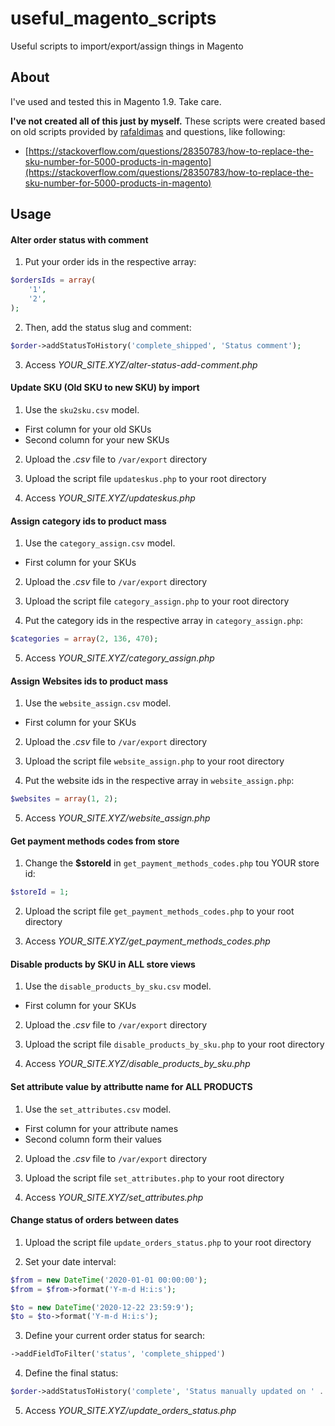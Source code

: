 # useful_magento_scripts
Useful scripts to import/export/assign things in Magento

## About
I've used and tested this in Magento 1.9. Take care.

**I've not created all of this just by myself.** These scripts were created based on old scripts provided by [rafaldimas](https://github.com/rafaeldimas) and questions, like following:
* [https://stackoverflow.com/questions/28350783/how-to-replace-the-sku-number-for-5000-products-in-magento](https://stackoverflow.com/questions/28350783/how-to-replace-the-sku-number-for-5000-products-in-magento)

## Usage

#### Alter order status with comment

1. Put your order ids in the respective array:

```php
$ordersIds = array(
    '1',
    '2',
);
```

2. Then, add the status slug and comment:

```php
$order->addStatusToHistory('complete_shipped', 'Status comment');
```

3. Access *YOUR_SITE.XYZ/alter-status-add-comment.php*

#### Update SKU (Old SKU to new SKU) by import

1. Use the <code>sku2sku.csv</code> model.
* First column for your old SKUs
* Second column for your new SKUs

2. Upload the *.csv* file to <code>/var/export</code> directory

3. Upload the script file <code>updateskus.php</code> to your root directory

4. Access *YOUR_SITE.XYZ/updateskus.php*

#### Assign category ids to product mass

1. Use the <code>category_assign.csv</code> model.
* First column for your SKUs

2. Upload the *.csv* file to <code>/var/export</code> directory

3. Upload the script file <code>category_assign.php</code> to your root directory

4. Put the category ids in the respective array in <code>category_assign.php</code>:

```php
$categories = array(2, 136, 470);
```

5. Access *YOUR_SITE.XYZ/category_assign.php*

#### Assign Websites ids to product mass

1. Use the <code>website_assign.csv</code> model.
* First column for your SKUs

2. Upload the *.csv* file to <code>/var/export</code> directory

3. Upload the script file <code>website_assign.php</code> to your root directory

4. Put the website ids in the respective array in <code>website_assign.php</code>:

```php
$websites = array(1, 2);
```

5. Access *YOUR_SITE.XYZ/website_assign.php*

#### Get payment methods codes from store

1. Change the **$storeId** in <code>get_payment_methods_codes.php</code> tou YOUR store id:

```php
$storeId = 1;
```

2. Upload the script file <code>get_payment_methods_codes.php</code> to your root directory

3. Access *YOUR_SITE.XYZ/get_payment_methods_codes.php*

#### Disable products by SKU in ALL store views

1. Use the <code>disable_products_by_sku.csv</code> model.
* First column for your SKUs

2. Upload the *.csv* file to <code>/var/export</code> directory

3. Upload the script file <code>disable_products_by_sku.php</code> to your root directory

4. Access *YOUR_SITE.XYZ/disable_products_by_sku.php*

#### Set attribute value by attributte name for ALL PRODUCTS

1. Use the <code>set_attributes.csv</code> model.
* First column for your attribute names
* Second column form their values

2. Upload the *.csv* file to <code>/var/export</code> directory

3. Upload the script file <code>set_attributes.php</code> to your root directory

4. Access *YOUR_SITE.XYZ/set_attributes.php*

#### Change status of orders between dates

1. Upload the script file <code>update_orders_status.php</code> to your root directory

2. Set your date interval:
```php
$from = new DateTime('2020-01-01 00:00:00');
$from = $from->format('Y-m-d H:i:s');

$to = new DateTime('2020-12-22 23:59:9');
$to = $to->format('Y-m-d H:i:s');
```

3. Define your current order status for search:
```php
->addFieldToFilter('status', 'complete_shipped')
```

4. Define the final status:
```php
$order->addStatusToHistory('complete', 'Status manually updated on ' . date("d - m - Y") . '.');
```

5. Access *YOUR_SITE.XYZ/update_orders_status.php*
